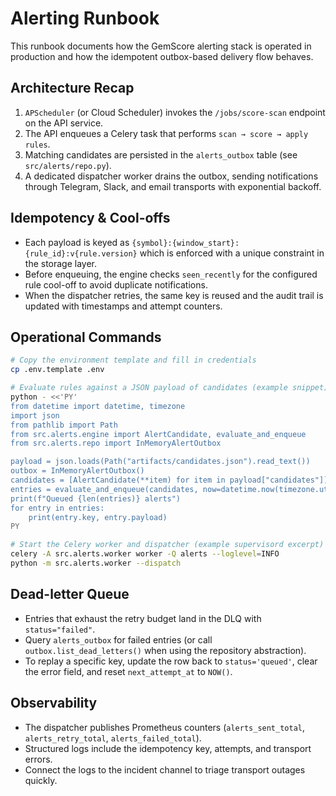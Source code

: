 # Alerting Runbook

This runbook documents how the GemScore alerting stack is operated in production and how the idempotent outbox-based delivery flow behaves.

## Architecture Recap

1. `APScheduler` (or Cloud Scheduler) invokes the `/jobs/score-scan` endpoint on the API service.
2. The API enqueues a Celery task that performs `scan → score → apply rules`.
3. Matching candidates are persisted in the `alerts_outbox` table (see `src/alerts/repo.py`).
4. A dedicated dispatcher worker drains the outbox, sending notifications through Telegram, Slack, and email transports with exponential backoff.

## Idempotency & Cool-offs

* Each payload is keyed as `{symbol}:{window_start}:{rule_id}:v{rule.version}` which is enforced with a unique constraint in the storage layer.
* Before enqueuing, the engine checks `seen_recently` for the configured rule cool-off to avoid duplicate notifications.
* When the dispatcher retries, the same key is reused and the audit trail is updated with timestamps and attempt counters.

## Operational Commands

```bash
# Copy the environment template and fill in credentials
cp .env.template .env

# Evaluate rules against a JSON payload of candidates (example snippet)
python - <<'PY'
from datetime import datetime, timezone
import json
from pathlib import Path
from src.alerts.engine import AlertCandidate, evaluate_and_enqueue
from src.alerts.repo import InMemoryAlertOutbox

payload = json.loads(Path("artifacts/candidates.json").read_text())
outbox = InMemoryAlertOutbox()
candidates = [AlertCandidate(**item) for item in payload["candidates"]]
entries = evaluate_and_enqueue(candidates, now=datetime.now(timezone.utc), outbox=outbox)
print(f"Queued {len(entries)} alerts")
for entry in entries:
    print(entry.key, entry.payload)
PY

# Start the Celery worker and dispatcher (example supervisord excerpt)
celery -A src.alerts.worker worker -Q alerts --loglevel=INFO
python -m src.alerts.worker --dispatch
```

## Dead-letter Queue

* Entries that exhaust the retry budget land in the DLQ with `status="failed"`.
* Query `alerts_outbox` for failed entries (or call `outbox.list_dead_letters()` when using the repository abstraction).
* To replay a specific key, update the row back to `status='queued'`, clear the error field, and reset `next_attempt_at` to `NOW()`.

## Observability

* The dispatcher publishes Prometheus counters (`alerts_sent_total`, `alerts_retry_total`, `alerts_failed_total`).
* Structured logs include the idempotency key, attempts, and transport errors.
* Connect the logs to the incident channel to triage transport outages quickly.
